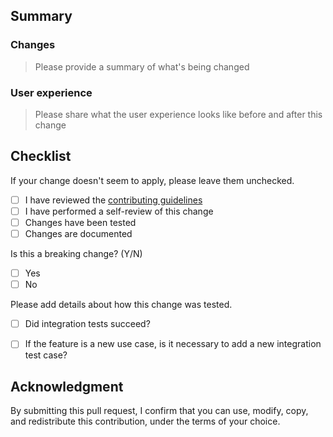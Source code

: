 ## Summary

### Changes

> Please provide a summary of what's being changed

### User experience

> Please share what the user experience looks like before and after this change

## Checklist

If your change doesn't seem to apply, please leave them unchecked.

* [ ] I have reviewed the [contributing guidelines](https://github.com/aws/aws-mcp-proxy/blob/main/CONTRIBUTING.md)
* [ ] I have performed a self-review of this change
* [ ] Changes have been tested
* [ ] Changes are documented

Is this a breaking change? (Y/N)

* [ ] Yes
* [ ] No

Please add details about how this change was tested.

- [ ] Did integration tests succeed?
- [ ] If the feature is a new use case, is it necessary to add a new integration test case?


## Acknowledgment

By submitting this pull request, I confirm that you can use, modify, copy, and redistribute this contribution, under the terms of your choice.
